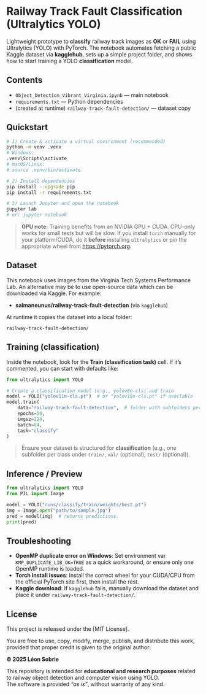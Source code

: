 # Railway Track Fault Classification (Ultralytics YOLO)

Lightweight prototype to **classify** railway track images as **OK** or **FAIL** using Ultralytics (YOLO) with PyTorch. The notebook automates fetching a public Kaggle dataset via **kagglehub**, sets up a simple project folder, and shows how to start training a YOLO **classification** model.

## Contents
- `Object_Detection_Vibrant_Virginia.ipynb` — main notebook
- `requirements.txt` — Python dependencies
- (created at runtime) `railway-track-fault-detection/` — dataset copy

## Quickstart
```bash
# 1) Create & activate a virtual environment (recommended)
python -m venv .venv
# Windows:
.venv\Scripts\activate
# macOS/Linux:
# source .venv/bin/activate

# 2) Install dependencies
pip install --upgrade pip
pip install -r requirements.txt

# 3) Launch Jupyter and open the notebook
jupyter lab
# or: jupyter notebook
```

> **GPU note:** Training benefits from an NVIDIA GPU + CUDA. CPU-only works for small tests but will be slow. If you install `torch` manually for your platform/CUDA, do it **before** installing `ultralytics` or pin the appropriate wheel from https://pytorch.org.

## Dataset
This notebook uses images from the Virginia Tech Systems Performance Lab. An alternative may be to use open-source data which can be downloaded via Kaggle. For example:
- **salmaneunus/railway-track-fault-detection** (via `kagglehub`)

At runtime it copies the dataset into a local folder:
```
railway-track-fault-detection/
```

## Training (classification)
Inside the notebook, look for the **Train (classification task)** cell. If it’s commented, you can start with defaults like:
```python
from ultralytics import YOLO

# Create a classification model (e.g., yolov8n-cls) and train
model = YOLO("yolov11n-cls.pt")  # or "yolov10n-cls.pt" if available
model.train(
    data="railway-track-fault-detection",  # folder with subfolders per class
    epochs=50,
    imgsz=224,
    batch=64,
    task="classify"
)
```
> Ensure your dataset is structured for **classification** (e.g., one subfolder per class under `train/`, `val/` (optional), `test/` (optional)).

## Inference / Preview
```python
from ultralytics import YOLO
from PIL import Image

model = YOLO("runs/classify/train/weights/best.pt")
img = Image.open("path/to/sample.jpg")
pred = model(img)  # returns predictions
print(pred)
```

## Troubleshooting
- **OpenMP duplicate error on Windows**: Set environment var `KMP_DUPLICATE_LIB_OK=TRUE` as a quick workaround, or ensure only one OpenMP runtime is loaded.
- **Torch install issues**: Install the correct wheel for your CUDA/CPU from the official PyTorch site first, then install the rest.
- **Kaggle download**: If `kagglehub` fails, manually download the dataset and place it under `railway-track-fault-detection/`.

## License

This project is released under the [MIT License].

You are free to use, copy, modify, merge, publish, and distribute this work, provided that proper credit is given to the original author:

**© 2025 Léon Sobrie**

This repository is intended for **educational and research purposes** related to railway object detection and computer vision using YOLO.  
The software is provided *“as is”*, without warranty of any kind.

